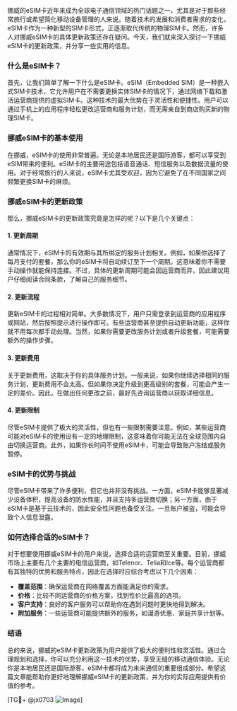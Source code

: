 挪威的eSIM卡近年来成为全球电子通信领域的热门话题之一，尤其是对于那些经常旅行或希望简化移动设备管理的人来说。随着技术的发展和消费者需求的变化，eSIM卡作为一种新型的SIM卡形式，正逐渐取代传统的物理SIM卡。然而，许多人对挪威eSIM卡的具体更新政策还存在疑问。今天，我们就来深入探讨一下挪威eSIM卡的更新政策，并分享一些实用的信息。

### 什么是eSIM卡？

首先，让我们简单了解一下什么是eSIM卡。eSIM（Embedded SIM）是一种嵌入式SIM卡技术，它允许用户在不需要更换实体SIM卡的情况下，通过网络下载和激活运营商提供的虚拟SIM卡。这种技术的最大优势在于灵活性和便捷性。用户可以通过手机上的应用程序轻松更改运营商和服务计划，而无需亲自到商店购买新的物理SIM卡。

### 挪威eSIM卡的基本使用

在挪威，eSIM卡的使用非常普遍。无论是本地居民还是国际游客，都可以享受到eSIM带来的便利。eSIM卡的主要用途包括语音通话、短信服务以及数据流量的使用。对于经常旅行的人来说，eSIM卡尤其受欢迎，因为它避免了在不同国家之间频繁更换SIM卡的麻烦。

### 挪威eSIM卡的更新政策

那么，挪威eSIM卡的更新政策究竟是怎样的呢？以下是几个关键点：

#### 1. 更新周期

通常情况下，eSIM卡的有效期与其所绑定的服务计划相关。例如，如果你选择了每月支付的套餐，那么你的eSIM卡将自动续订至下一个周期。这意味着你不需要手动操作就能保持连接。不过，具体的更新周期可能会因运营商而异，因此建议用户仔细阅读合同条款，了解自己的服务细节。

#### 2. 更新流程

更新eSIM卡的过程相对简单。大多数情况下，用户只需登录到运营商的应用程序或网站，然后按照提示进行操作即可。有些运营商甚至提供自动更新功能，这样你就不用每次都手动处理。当然，如果你需要更改服务计划或者升级套餐，可能需要额外的操作步骤。

#### 3. 更新费用

关于更新费用，这取决于你的具体服务计划。一般来说，如果你继续选择相同的服务计划，更新费用不会太高。但如果你决定升级到更高级别的套餐，可能会产生一定的差价。因此，在做出任何更改之前，最好先咨询运营商以获取详细信息。

#### 4. 更新限制

尽管eSIM卡提供了极大的灵活性，但也有一些限制需要注意。例如，某些运营商可能对eSIM卡的使用设有一定的地理限制，这意味着你可能无法在全球范围内自由切换运营商。此外，如果你长时间不使用eSIM卡，可能会导致账户冻结或服务暂停。

### eSIM卡的优势与挑战

尽管eSIM卡带来了许多便利，但它也并非没有挑战。一方面，eSIM卡能够显著减少设备体积，提高设备的防水性能，并且支持多运营商切换；另一方面，由于eSIM卡是基于云技术的，因此安全性问题也备受关注。一旦账户被盗，可能会导致个人信息泄露。

### 如何选择合适的eSIM卡？

对于想要使用挪威eSIM卡的用户来说，选择合适的运营商至关重要。目前，挪威市场上主要有几个主要的电信运营商，如Telenor、Telia和Ice等。每个运营商都有其独特的优势和服务特点，因此在选择时应综合考虑以下几个因素：

- **覆盖范围**：确保运营商在网络覆盖方面能满足你的需求。
- **价格**：比较不同运营商的价格方案，找到性价比最高的选项。
- **客户支持**：良好的客户服务可以帮助你在遇到问题时更快地得到解决。
- **附加服务**：一些运营商可能提供额外的服务，如漫游优惠、家庭共享计划等。

### 结语

总的来说，挪威的eSIM卡更新政策为用户提供了极大的便利性和灵活性。通过合理规划和选择，你可以充分利用这一技术的优势，享受无缝的移动通信体验。无论你是本地居民还是国际游客，eSIM卡都将成为未来通信的重要组成部分。希望这篇文章能帮助你更好地理解挪威eSIM卡的更新政策，并为你的实际应用提供有价值的参考。

[TG💪+ @jx0703 ![Image](https://github.com/user-attachments/assets/dbca1d08-cadb-493c-b0ec-ad6f7a83f270)]